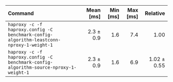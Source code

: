 | Command | Mean [ms] | Min [ms] | Max [ms] | Relative |
|:---|---:|---:|---:|---:|
| `haproxy -c -f haproxy.config -C benchmark-config-algorithm-leastconn-nproxy-1-weight-1` | 2.3 ± 0.9 | 1.6 | 7.4 | 1.00 |
| `haproxy -c -f haproxy.config -C benchmark-config-algorithm-source-nproxy-1-weight-1` | 2.3 ± 0.9 | 1.6 | 6.9 | 1.02 ± 0.55 |
